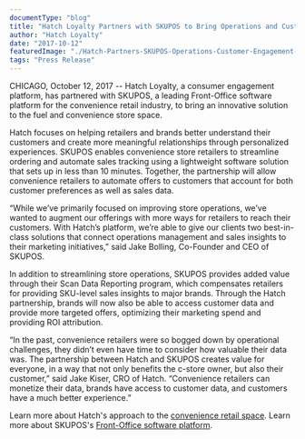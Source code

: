 ```yaml
---
documentType: "blog"
title: "Hatch Loyalty Partners with SKUPOS to Bring Operations and Customer Engagement Solution to Convenience Retailers"
author: "Hatch Loyalty"
date: "2017-10-12"
featuredImage: "./Hatch-Partners-SKUPOS-Operations-Customer-Engagement-Convenience-Retail.png"
tags: "Press Release"
---
```


CHICAGO, October 12, 2017 -- Hatch Loyalty, a consumer engagement platform, has partnered with SKUPOS, a leading Front-Office software platform for the convenience retail industry, to bring an innovative solution to the fuel and convenience store space.

Hatch focuses on helping retailers and brands better understand their customers and create more meaningful relationships through personalized experiences. SKUPOS enables convenience store retailers to streamline ordering and automate sales tracking using a lightweight software solution that sets up in less than 10 minutes. Together, the partnership will allow convenience retailers to automate offers to customers that account for both customer preferences as well as sales data.

“While we’ve primarily focused on improving store operations, we’ve wanted to augment our offerings with more ways for retailers to reach their customers. With Hatch’s platform, we’re able to give our clients two best-in-class solutions that connect operations management and sales insights to their marketing initiatives,” said Jake Bolling, Co-Founder and CEO of SKUPOS.

In addition to streamlining store operations, SKUPOS provides added value through their Scan Data Reporting program, which compensates retailers for providing SKU-level sales insights to major brands. Through the Hatch partnership, brands will now also be able to access customer data and provide more targeted offers, optimizing their marketing spend and providing ROI attribution.

“In the past, convenience retailers were so bogged down by operational challenges, they didn’t even have time to consider how valuable their data was. The partnership between Hatch and SKUPOS creates value for everyone, in a way that not only benefits the c-store owner, but also their customer,” said Jake Kiser, CRO of Hatch. “Convenience retailers can monetize their data, brands have access to customer data, and customers have a much better experience.”

Learn more about Hatch's approach to the [convenience retail space](https://www.hatchloyalty.com/c-store/). Learn more about SKUPOS's [Front-Office software platform](https://www.skupos.com/).
